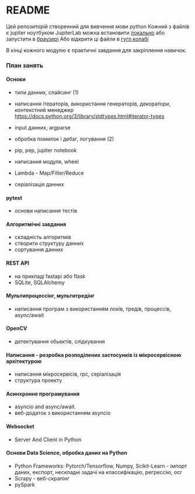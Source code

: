# README

Цей репозиторій створенний для вивчення мови python
Кожний з файлів є jupiter ноутбуком 
JupiterLab можна встановити [локально](https://jupyter.org/install) або запустити в [браузері](https://jupyter.org/try)
Або відкрити ці файли в [гугл колабі](https://colab.research.google.com/)

В кінці кожного модулю є практичні завдання для закріплення навичок.

### План занять

#### Основи
- типи данних, слайсинг (1)
- написання ітераторів, використання генераторів, декоратори, контекстний менеджер
  https://docs.python.org/3/library/stdtypes.html#iterator-types
  
- input данних, argparse
- обробка помилок і дебаг, логування (2)
- pip, pep, jupiter notebook
- написання модуля, wheel
- Lambda - Map/Filter/Reduce
- серіалізація данних

#### pytest
- основи написання тестів

#### Алгоритмічні завдання
- складність алгоритмів
- створити структуру данних
- сортування данних

#### REST API
- на прикладі fastapi або flask
- SQLite, SQLAlchemy

#### Мультипроцессінг, мультитредінг
- написання програм з використанням локів, тредів, процессів, async/await

#### OpenCV
- детектування обьектів, слідкування 

#### Написання - розробка розподілених застосунків із мікросервісною архітектурою
- написання мікросервісів, rpc, серіалізація
- структура проекту

#### Асинхронне програмування
- asyncio and async/await.
- веб-додаток з використанням asyncio

#### Websocket
- Server And Client in Python

#### Основи  Data Science,  обробка даних на Python
- Python Frameworks: Pytorch/Tensorflow, Numpy, Scikit-Learn - імпорт даних, експорт, нескладні задачі на классифікацію, регрессію, ocr
- Scrapy - веб-скрапінг
- pySpark


